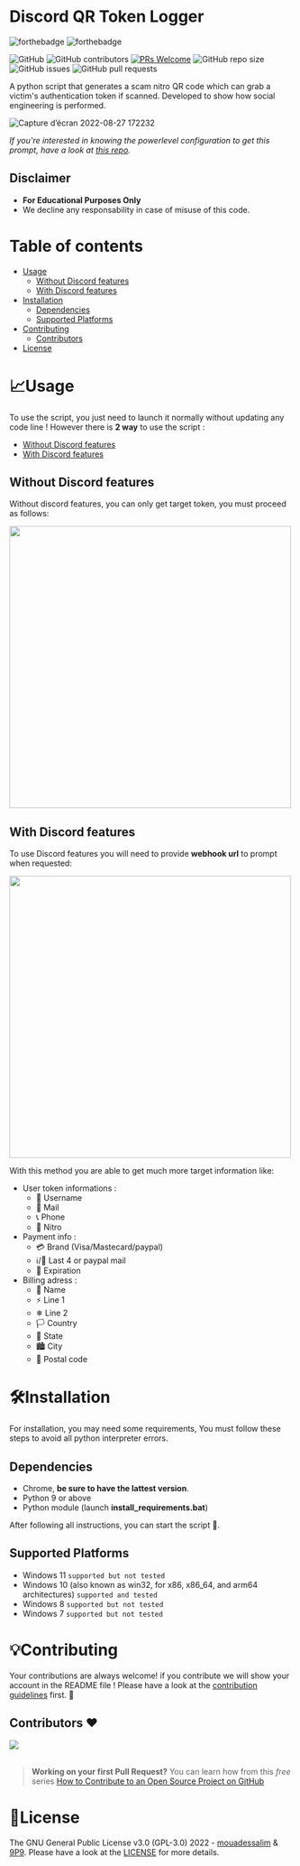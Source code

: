 # Discord QR Token Logger

![forthebadge](https://forthebadge.com/images/badges/made-with-python.svg)
![forthebadge](http://forthebadge.com/images/badges/built-with-love.svg)

![GitHub](https://img.shields.io/github/license/9P9/Discord-QR-Token-Logger)
![GitHub contributors](https://img.shields.io/github/contributors/9P9/Discord-QR-Token-Logger)
[![PRs Welcome](https://img.shields.io/badge/PRs-welcome-brightgreen.svg?style=shields)](http://makeapullrequest.com)
![GitHub repo size](https://img.shields.io/github/repo-size/9P9/Discord-QR-Token-Logger)
![GitHub issues](https://img.shields.io/github/issues/9P9/Discord-QR-Token-Logger)
![GitHub pull requests](https://img.shields.io/github/issues-pr/9P9/Discord-QR-Token-Logger)

A python script that generates a scam nitro QR code which can grab a victim's authentication token if scanned. Developed to show how social engineering is performed.

![Capture d’écran 2022-08-27 172232](https://user-images.githubusercontent.com/38190847/187040712-92f4c796-c655-47a2-abb2-7f4519d1dab7.png)

*If you're interested in knowing the powerlevel configuration to get this prompt, have a look at [this repo](https://github.com/billythegoat356/pystyle).*

## Disclaimer
- **For Educational Purposes Only**
- We decline any responsability in case of misuse of this code.

# Table of contents

- [Usage](#usage)
  - [Without Discord features](#without-discord-features)
  - [With Discord features](#with-discord-features)
- [Installation](#installation)
  - [Dependencies](#dependencies)
  - [Supported Platforms](#supported-platflorms)
- [Contributing](#contributing)
  - [Contributors](#contributors)
- [License](#license)

# 📈Usage

To use the script, you just need to launch it normally without updating any code line ! However there is **2 way** to use the script :

- [Without Discord features](#with)
- [With Discord features](#with-Discord-webhook-url)

## Without Discord features

Without discord features, you can only get target token, you must proceed as follows:

<img src="https://user-images.githubusercontent.com/38190847/187074516-29a22055-96a0-40f9-9d79-8a69834ab039.png" width="500">

## With Discord features

To use Discord features you will need to provide **webhook url** to prompt when requested:

<img src="https://user-images.githubusercontent.com/38190847/187074586-d5c0a8f5-c96b-45bb-ac96-42550c2f1ae4.png" width="500">

With this method you are able to get much more target information like:

- User token informations :
  - 👑 Username
  - 📧 Mail 
  - 📞 Phone 
  - 🤑 Nitro 
- Payment info :
  - 💳 Brand (Visa/Mastecard/paypal)
  - ℹ/📩 Last 4 or paypal mail
  - 📅 Expiration
- Billing adress :
  - 📛 Name
  - ⚡ Line 1
  - ❄ Line 2
  - 🏳 Country
  - 🚩 State
  - 🏙 City
  - 📮 Postal code

# 🛠Installation

For installation, you may need some requirements, You must follow these steps to avoid all python interpreter errors.

## Dependencies

- Chrome, **be sure to have the lattest version**.
- Python 9 or above
- Python module (launch **install_requirements.bat**)

After following all instructions, you can start the script 🥳.

## Supported Platforms
- Windows 11 `supported but not tested`
- Windows 10 (also known as win32, for x86, x86_64, and arm64 architectures) `supported and tested`
- Windows 8 `supported but not tested`
- Windows 7 `supported but not tested`

# 💡Contributing

Your contributions are always welcome! if you contribute we will show your account in the README file ! Please have a look at the [contribution guidelines](CONTRIBUTING.md) first. 🎉

## Contributors ❤

<a href="https://github.com/9P9/Discord-QR-Token-Logger/graphs/contributors">
  <img src="https://contrib.rocks/image?repo=9P9/Discord-QR-Token-Logger" />
</a>
<br>
<br>

> **Working on your first Pull Request?** You can learn how from this *free* series [How to Contribute to an Open Source Project on GitHub](https://kcd.im/pull-request)

# 📝License

The GNU General Public License v3.0 (GPL-3.0) 2022 - [mouadessalim](https://github.com/mouadessalim) & [9P9](https://github.com/9P9). Please have a look at the [LICENSE](LICENSE) for more details.
